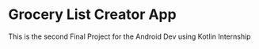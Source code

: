 # Grocery List Creator App 

This is the second Final Project for the Android Dev using Kotlin Internship
